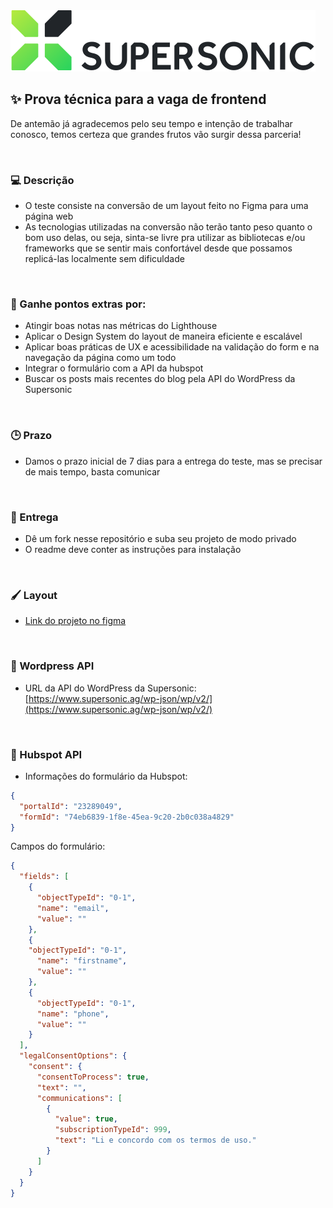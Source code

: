 <img title="Supersonic" alt="Logo da Supersonic" src=".github/logo.svg" />

## ✨ Prova técnica para a vaga de frontend
De antemão já agradecemos pelo seu tempo e intenção de trabalhar conosco, temos certeza que grandes frutos vão surgir dessa parceria!

<br>

### 💻 Descrição
- O teste consiste na conversão de um layout feito no Figma para uma página web
- As tecnologias utilizadas na conversão não terão tanto peso quanto o bom uso delas, ou seja, sinta-se livre pra utilizar as bibliotecas e/ou frameworks que se sentir mais confortável desde que possamos replicá-las localmente sem dificuldade

<br>

### 🎯 Ganhe pontos extras por:
- Atingir boas notas nas métricas do Lighthouse
- Aplicar o Design System do layout de maneira eficiente e escalável
- Aplicar boas práticas de UX e acessibilidade na validação do form e na navegação da página como um todo
- Integrar o formulário com a API da hubspot
- Buscar os posts mais recentes do blog pela API do WordPress da Supersonic

<br>

### 🕒 Prazo
- Damos o prazo inicial de 7 dias para a entrega do teste, mas se precisar de mais tempo, basta comunicar

<br>

### 🚀 Entrega
- Dê um fork nesse repositório e suba seu projeto de modo privado
- O readme deve conter as instruções para instalação

<br>

### 🖌 Layout
- [Link do projeto no figma](https://www.figma.com/file/LDTaoFR7mk2bZ2FxCIKalm/Supersonic-teste-para-frontend?node-id=0%3A1)

<br>

### 📃 Wordpress API
- URL da API do WordPress da Supersonic: [https://www.supersonic.ag/wp-json/wp/v2/](https://www.supersonic.ag/wp-json/wp/v2/)

<br>

### 📃 Hubspot API
- Informações do formulário da Hubspot:
    
```json
{
  "portalId": "23289049",
  "formId": "74eb6839-1f8e-45ea-9c20-2b0c038a4829"
}
```

Campos do formulário:
```json
{
  "fields": [
    {
      "objectTypeId": "0-1",
      "name": "email",
      "value": ""
    },
    {
    "objectTypeId": "0-1",
      "name": "firstname",
      "value": ""
    },
    {
      "objectTypeId": "0-1",
      "name": "phone",
      "value": ""
    }
  ],
  "legalConsentOptions": {
    "consent": {
      "consentToProcess": true,
      "text": "",
      "communications": [
        {
          "value": true,
          "subscriptionTypeId": 999,
          "text": "Li e concordo com os termos de uso."
        }
      ]
    }
  }
}
```
